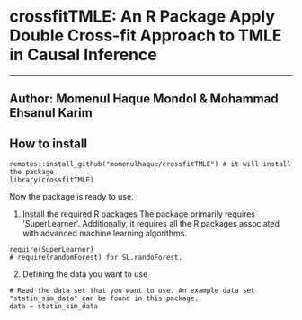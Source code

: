 # crossfitTMLE: An R Package Apply Double Cross-fit Approach to TMLE in Causal Inference 
---
Author: Momenul Haque Mondol & Mohammad Ehsanul Karim
---

## How to install

```{r}
remotes::install_github("momenulhaque/crossfitTMLE") # it will install the package
library(crossfitTMLE) 
```
Now the package is ready to use. 

 1. Install the required R packages
The package primarily requires 'SuperLearner'. Additionally, it requires all the R packages associated with advanced machine learning algorithms.
```{r}
require(SuperLearner)
# require(randomForest) for SL.randoForest.
```
 
 2. Defining the data you want to use
 
```{r}
# Read the data set that you want to use. An example data set "statin_sim_data" can be found in this package.
data = statin_sim_data 


